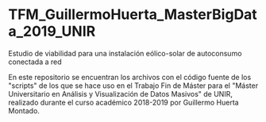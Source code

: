# TFM_GuillermoHuerta_MasterBigData_2019_UNIR
Estudio de viabilidad para una instalación eólico-solar de autoconsumo conectada a red

En este repositorio se encuentran los archivos con el código fuente de los "scripts" de los que se hace uso en el Trabajo Fin de Máster
para el "Máster Universitario en Análisis y Visualización de Datos Masivos" de UNIR, realizado durante el curso académico 2018-2019
por Guillermo Huerta Montado.
